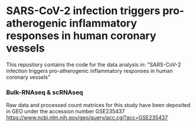 # SARS-CoV-2 infection triggers pro-atherogenic inflammatory responses in human coronary vessels
This repository contains the code for the data analysis in: "SARS-CoV-2 infection triggers pro-atherogenic inflammatory responses in human coronary vessels" 

### Bulk-RNAseq & scRNAseq
Raw data and processed count matrices for this study have been deposited in GEO under the accession number GSE235437 https://www.ncbi.nlm.nih.gov/geo/query/acc.cgi?acc=GSE235437
